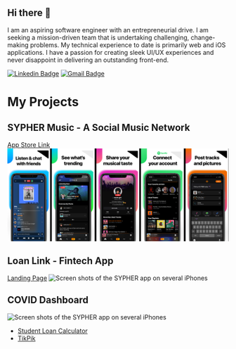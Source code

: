 ## Hi there 👋
I am an aspiring software engineer with an entrepreneurial drive. I am seeking a mission-driven team that is undertaking challenging, change-making problems. My technical experience to date is primarily web and iOS applications. I have a passion for creating sleek UI/UX experiences and never disappoint in delivering an outstanding front-end.

[![Linkedin Badge](https://img.shields.io/badge/LinkedIn-0077B5?style=for-the-badge&logo=linkedin&logoColor=white&link=https://www.linkedin.com/in/5kylar)](https://www.linkedin.com/in/5kylar) 
[![Gmail Badge](https://img.shields.io/badge/ProtonMail-8B89CC?style=for-the-badge&logo=protonmail&logoColor=white&link=mailto:ssarabia@protonmail.com)](mailto:ssarabia@protonmail.com)



# My Projects

## SYPHER Music - A Social Music Network
[App Store Link](https://apps.apple.com/us/app/sypher-music/id1374755518)
![Screen shots of the SYPHER app on several iPhones](sypher_app_store.png)

## Loan Link - Fintech App
[Landing Page](https://loanlink.io)
![Screen shots of the SYPHER app on several iPhones](loan_link_screens.png)

## COVID Dashboard
![Screen shots of the SYPHER app on several iPhones](covid_dashboard.png)

<!-- ## Student Loan Calculator - Amortization Calculator
![Screen shots of the SYPHER app on several iPhones](loan_link_screens.png)
 -->
 
* [Student Loan Calculator](https://apps.apple.com/us/app/student-loan-calculator/id1469171129)
* [TikPik](https://apps.apple.com/us/app/tikpik-new-profile-pictures/id1514358321)

